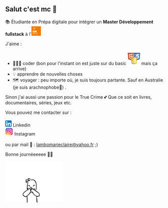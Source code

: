 ## Salut c'est mc 🤗

📚 Étudiante en Prépa digitale pour intégrer un **Master Développement fullstack** à l'<img src="img/footer-iim.png" width=30px>   

J'aime :
* 👩🏾‍💻 coder (bon pour l'instant on est juste sur du basic <img src="img/logos.png" width=40px> mais ça arrive)
* 💡 apprendre de nouvelles choses
* 🗺 voyager : peu importe où, je suis toujours partante. Sauf en Australie (je suis arachnophobe🥲) .

Sinon j'ai aussi une passion pour le True Crime 💕 Que ce soit en livres, documentaires, séries, jeux etc.

Vous pouvez me contacter sur : <br/><br/>
<a href="https://www.linkedin.com/in/marie-claire-lambo-0838a917b/"><img src="img/174857.png" width=20px></a> Linkedin <br/>
<a href="https://www.instagram.com/_mtothec/"><img src="img/insta.png" width=25px></a> Instagram <br/><br/>
ou par mail 📩 : <a href="mailto:lambomarieclaire@yahoo.fr">lambomarieclaire@yahoo.fr</a> ;)

Bonne journéeeeee 🫶🏾 

<img src="img/giphy.gif" width=180px>

<!--
**fullmc/fullmc** is a ✨ _special_ ✨ repository because its `README.md` (this file) appears on your GitHub profile.

Here are some ideas to get you started: 

- 🔭 I’m currently working on ...
- 🌱 I’m currently learning ...
- 👯 I’m looking to collaborate on ...
- 🤔 I’m looking for help with ...
- 💬 Ask me about ...
- 📫 How to reach me: ...
- 😄 Pronouns: ...
- ⚡ Fun fact: ...
-->
